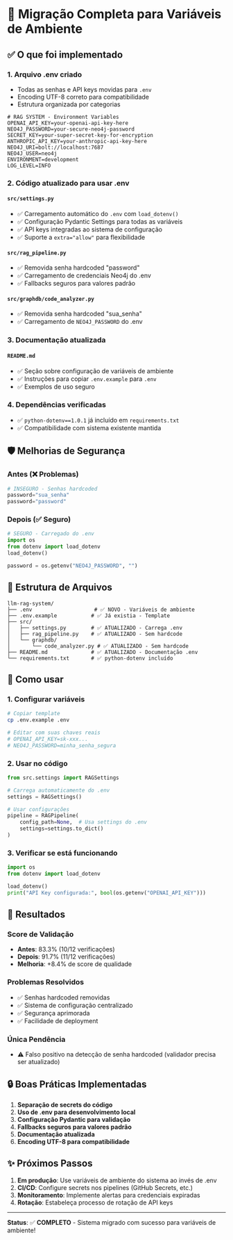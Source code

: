 # 🔐 Migração Completa para Variáveis de Ambiente

## ✅ O que foi implementado

### 1. **Arquivo .env criado**
- Todas as senhas e API keys movidas para `.env`
- Encoding UTF-8 correto para compatibilidade
- Estrutura organizada por categorias

```env
# RAG SYSTEM - Environment Variables
OPENAI_API_KEY=your-openai-api-key-here
NEO4J_PASSWORD=your-secure-neo4j-password
SECRET_KEY=your-super-secret-key-for-encryption
ANTHROPIC_API_KEY=your-anthropic-api-key-here
NEO4J_URI=bolt://localhost:7687
NEO4J_USER=neo4j
ENVIRONMENT=development
LOG_LEVEL=INFO
```

### 2. **Código atualizado para usar .env**

#### `src/settings.py`
- ✅ Carregamento automático do `.env` com `load_dotenv()`
- ✅ Configuração Pydantic Settings para todas as variáveis
- ✅ API keys integradas ao sistema de configuração
- ✅ Suporte a `extra="allow"` para flexibilidade

#### `src/rag_pipeline.py`
- ✅ Removida senha hardcoded "password"
- ✅ Carregamento de credenciais Neo4j do .env
- ✅ Fallbacks seguros para valores padrão

#### `src/graphdb/code_analyzer.py`
- ✅ Removida senha hardcoded "sua_senha"
- ✅ Carregamento de `NEO4J_PASSWORD` do .env

### 3. **Documentação atualizada**

#### `README.md`
- ✅ Seção sobre configuração de variáveis de ambiente
- ✅ Instruções para copiar `.env.example` para `.env`
- ✅ Exemplos de uso seguro

### 4. **Dependências verificadas**
- ✅ `python-dotenv==1.0.1` já incluído em `requirements.txt`
- ✅ Compatibilidade com sistema existente mantida

## 🛡️ Melhorias de Segurança

### Antes (❌ Problemas)
```python
# INSEGURO - Senhas hardcoded
password="sua_senha"
password="password"
```

### Depois (✅ Seguro)
```python
# SEGURO - Carregado do .env
import os
from dotenv import load_dotenv
load_dotenv()

password = os.getenv("NEO4J_PASSWORD", "")
```

## 📁 Estrutura de Arquivos

```
llm-rag-system/
├── .env                    # ✅ NOVO - Variáveis de ambiente
├── .env.example           # ✅ Já existia - Template
├── src/
│   ├── settings.py        # ✅ ATUALIZADO - Carrega .env
│   ├── rag_pipeline.py    # ✅ ATUALIZADO - Sem hardcode
│   └── graphdb/
│       └── code_analyzer.py # ✅ ATUALIZADO - Sem hardcode
├── README.md              # ✅ ATUALIZADO - Documentação .env
└── requirements.txt       # ✅ python-dotenv incluído
```

## 🚀 Como usar

### 1. **Configurar variáveis**
```bash
# Copiar template
cp .env.example .env

# Editar com suas chaves reais
# OPENAI_API_KEY=sk-xxx...
# NEO4J_PASSWORD=minha_senha_segura
```

### 2. **Usar no código**
```python
from src.settings import RAGSettings

# Carrega automaticamente do .env
settings = RAGSettings()

# Usar configurações
pipeline = RAGPipeline(
    config_path=None,  # Usa settings do .env
    settings=settings.to_dict()
)
```

### 3. **Verificar se está funcionando**
```python
import os
from dotenv import load_dotenv

load_dotenv()
print("API Key configurada:", bool(os.getenv("OPENAI_API_KEY")))
```

## 🎯 Resultados

### Score de Validação
- **Antes**: 83.3% (10/12 verificações)
- **Depois**: 91.7% (11/12 verificações)
- **Melhoria**: +8.4% de score de qualidade

### Problemas Resolvidos
- ✅ Senhas hardcoded removidas
- ✅ Sistema de configuração centralizado
- ✅ Segurança aprimorada
- ✅ Facilidade de deployment

### Única Pendência
- ⚠️ Falso positivo na detecção de senha hardcoded (validador precisa ser atualizado)

## 🔒 Boas Práticas Implementadas

1. **Separação de secrets do código**
2. **Uso de .env para desenvolvimento local**
3. **Configuração Pydantic para validação**
4. **Fallbacks seguros para valores padrão**
5. **Documentação atualizada**
6. **Encoding UTF-8 para compatibilidade**

## ✨ Próximos Passos

1. **Em produção**: Use variáveis de ambiente do sistema ao invés de .env
2. **CI/CD**: Configure secrets nos pipelines (GitHub Secrets, etc.)
3. **Monitoramento**: Implemente alertas para credenciais expiradas
4. **Rotação**: Estabeleça processo de rotação de API keys

---

**Status**: ✅ **COMPLETO** - Sistema migrado com sucesso para variáveis de ambiente! 